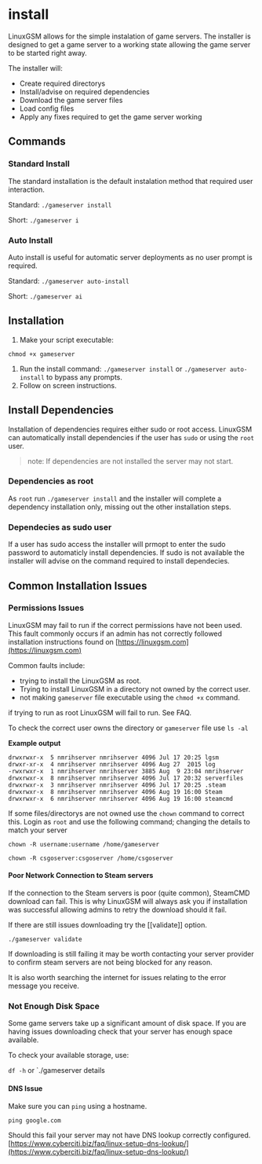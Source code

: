 # install

LinuxGSM allows for the simple instalation of game servers. The installer is designed to get a game server to a working state allowing the game server to be started right away.

The installer will:

* Create required directorys
* Install/advise on required dependencies
* Download the game server files
* Load config files
* Apply any fixes required to get the game server working

## Commands

### Standard Install

The standard installation is the default instalation method that required user interaction.

Standard: `./gameserver install`

Short: `./gameserver i`

### Auto Install

Auto install is useful for automatic server deployments as no user prompt is required.

Standard: `./gameserver auto-install`

Short: `./gameserver ai`

## Installation

1. Make your script executable:

`chmod +x gameserver`

1. Run the install command: `./gameserver install` or `./gameserver auto-install` to bypass any prompts.
2. Follow on screen instructions.

## Install Dependencies

Installation of dependencies requires either sudo or root access. LinuxGSM can automatically install dependencies if the user has `sudo` or using the `root` user.

> note: If dependencies are not installed the server may not start.

### Dependencies as root

As `root` run `./gameserver install` and the installer will complete a dependency installation only, missing out the other installation steps.

### Dependecies as sudo user

If a user has sudo access the installer will prmopt to enter the sudo password to automaticly install dependencies. If sudo is not available the installer will advise on the command required to install dependecies.

## Common Installation Issues

### Permissions Issues

LinuxGSM may fail to run if the correct permissions have not been used. This fault commonly occurs if an admin has not correctly followed installation instructions found on [https://linuxgsm.com](https://linuxgsm.com)

Common faults include:

* trying to install the LinuxGSM as root.
* Trying to install LinuxGSM in a directory not owned by the correct user.
* not making `gameserver` file executable using the `chmod +x` command.

if trying to run as root LinuxGSM will fail to run. See FAQ.

To check the correct user owns the directory or `gameserver` file use `ls -al`

**Example output**

```text
drwxrwxr-x  5 nmrihserver nmrihserver 4096 Jul 17 20:25 lgsm
drwxr-xr-x  4 nmrihserver nmrihserver 4096 Aug 27  2015 log
-rwxrwxr-x  1 nmrihserver nmrihserver 3885 Aug  9 23:04 nmrihserver
drwxrwxr-x  8 nmrihserver nmrihserver 4096 Jul 17 20:32 serverfiles
drwxrwxr-x  3 nmrihserver nmrihserver 4096 Jul 17 20:25 .steam
drwxrwxr-x  8 nmrihserver nmrihserver 4096 Aug 19 16:00 Steam
drwxrwxr-x  6 nmrihserver nmrihserver 4096 Aug 19 16:00 steamcmd
```

If some files/directorys are not owned use the `chown` command to correct this. Login as `root` and use the following command; changing the details to match your server

`chown -R username:username /home/gameserver`

`chown -R csgoserver:csgoserver /home/csgoserver`

#### Poor Network Connection to Steam servers

If the connection to the Steam servers is poor \(quite common\), SteamCMD download can fail. This is why LinuxGSM will always ask you if installation was successful allowing admins to retry the download should it fail.

If there are still issues downloading try the \[\[validate\]\] option.

`./gameserver validate`

If downloading is still failing it may be worth contacting your server provider to confirm steam servers are not being blocked for any reason.

It is also worth searching the internet for issues relating to the error message you receive.

### Not Enough Disk Space

Some game servers take up a significant amount of disk space. If you are having issues downloading check that your server has enough space available.

To check your available storage, use:

`df -h` or \`./gameserver details

#### DNS Issue

Make sure you can `ping` using a hostname.

`ping google.com`

Should this fail your server may not have DNS lookup correctly configured. [https://www.cyberciti.biz/faq/linux-setup-dns-lookup/](https://www.cyberciti.biz/faq/linux-setup-dns-lookup/)


